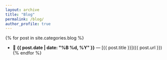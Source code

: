 ```yaml
---
layout: archive
title: "Blog"
permalink: /blog/
author_profile: true
---
```


{% for post in site.categories.blog %}
  - 📅 **{{ post.date | date: "%B %d, %Y" }}** — [{{ post.title }}]({{ post.url }})
{% endfor %}
